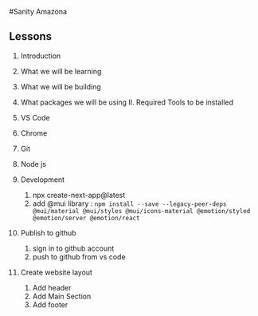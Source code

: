 #Sanity Amazona

## Lessons

1. Introduction
1. What we will be learning
1. What we will be building
1. What packages we will be using
   II. Required Tools to be installed

1. VS Code
1. Chrome
1. Git
1. Node js

1. Development
   1. npx create-next-app@latest
   2. add @mui library : `npm install --save --legacy-peer-deps @mui/material @mui/styles @mui/icons-material @emotion/styled @emotion/server @emotion/react`
1. Publish to github
   1. sign in to github account
   2. push to github from vs code
1. Create website layout
   1. Add header
   2. Add Main Section
   3. Add footer
